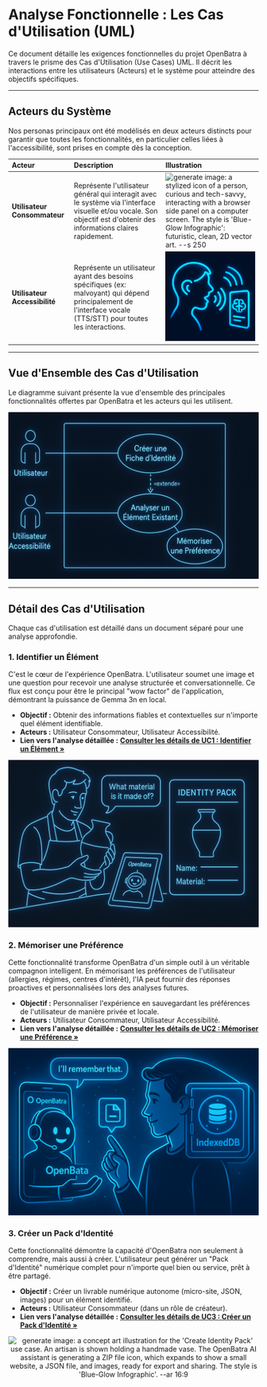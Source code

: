 # Analyse Fonctionnelle : Les Cas d'Utilisation (UML)

Ce document détaille les exigences fonctionnelles du projet OpenBatra à travers le prisme des Cas d'Utilisation (Use Cases) UML. Il décrit les interactions entre les utilisateurs (Acteurs) et le système pour atteindre des objectifs spécifiques.

---

## Acteurs du Système

Nos personas principaux ont été modélisés en deux acteurs distincts pour garantir que toutes les fonctionnalités, en particulier celles liées à l'accessibilité, sont prises en compte dès la conception.

| Acteur | Description | Illustration |
| :--- | :--- | :--- |
| **Utilisateur Consommateur** | Représente l'utilisateur général qui interagit avec le système via l'interface visuelle et/ou vocale. Son objectif est d'obtenir des informations claires rapidement. | <img src="../assets/actor-consumer.png" alt="generate image: a stylized icon of a person, curious and tech-savvy, interacting with a browser side panel on a computer screen. The style is 'Blue-Glow Infographic': futuristic, clean, 2D vector art. --s 250"> |
| **Utilisateur Accessibilité** | Représente un utilisateur ayant des besoins spécifiques (ex: malvoyant) qui dépend principalement de l'interface vocale (TTS/STT) pour toutes les interactions. | <img src="../assets/actor-accessibility.png" alt="generate image: a stylized icon of a person using a screen reader. Soundwaves emanate from the person's mouth towards a device, and from the device towards their ear, symbolizing a complete voice-only interaction. The style is 'Blue-Glow Infographic': futuristic, clean, 2D vector art. --s 250"> |

---

## Vue d'Ensemble des Cas d'Utilisation

Le diagramme suivant présente la vue d'ensemble des principales fonctionnalités offertes par OpenBatra et les acteurs qui les utilisent.

<p align="center">
  <img src="../assets/use-case-overview.png" alt="generate image: a comprehensive UML Use Case diagram showing two actors on the left ('Utilisateur Consommateur', 'Utilisateur Accessibilité') and the system 'OpenBatra' on the right. Inside the system box, three main use cases are visible: 'Identifier un Élément', 'Mémoriser une Préférence', and 'Créer un Pack d'Identité'. Lines connect the actors to the use cases they can perform. The style is 'Blue-Glow Infographic': clean, professional, and easy to read. --ar 16:9">
</p>

---

## Détail des Cas d'Utilisation

Chaque cas d'utilisation est détaillé dans un document séparé pour une analyse approfondie.

### 1. Identifier un Élément

C'est le cœur de l'expérience OpenBatra. L'utilisateur soumet une image et une question pour recevoir une analyse structurée et conversationnelle. Ce flux est conçu pour être le principal "wow factor" de l'application, démontrant la puissance de Gemma 3n en local.

- **Objectif :** Obtenir des informations fiables et contextuelles sur n'importe quel élément identifiable.
- **Acteurs :** Utilisateur Consommateur, Utilisateur Accessibilité.
- **Lien vers l'analyse détaillée :** **[Consulter les détails de UC1 : Identifier un Élément »](use-cases/UC1_Analyze_Element.md)**

<p align="center">
  <img src="../assets/use-case-1-visual.png" alt="generate image: a concept art illustration showing the 'Analyze Element' use case in action. A user is holding a phone, taking a picture of a complex service agreement. On the phone screen, the OpenBatra UI is visible, with the AI assistant highlighting a specific clause and providing a simplified explanation. The style is 'Blue-Glow Infographic'. --ar 16:9">
</p>

### 2. Mémoriser une Préférence

Cette fonctionnalité transforme OpenBatra d'un simple outil à un véritable compagnon intelligent. En mémorisant les préférences de l'utilisateur (allergies, régimes, centres d'intérêt), l'IA peut fournir des réponses proactives et personnalisées lors des analyses futures.

- **Objectif :** Personnaliser l'expérience en sauvegardant les préférences de l'utilisateur de manière privée et locale.
- **Acteurs :** Utilisateur Consommateur, Utilisateur Accessibilité.
- **Lien vers l'analyse détaillée :** **[Consulter les détails de UC2 : Mémoriser une Préférence »](use-cases/UC2_Memorize_Preference.md)**

<p align="center">
  <img src="../assets/use-case-2-visual.png" alt="generate image: a concept art illustration for the 'Memorize Preference' use case. The OpenBatra AI assistant is shown offering a 'save' icon to the user after identifying an allergen. In the background, a secure vault icon with the IndexedDB logo symbolizes local and private storage. The style is 'Blue-Glow Infographic'. --ar 16:9">
</p>

### 3. Créer un Pack d'Identité

Cette fonctionnalité démontre la capacité d'OpenBatra non seulement à comprendre, mais aussi à créer. L'utilisateur peut générer un "Pack d'Identité" numérique complet pour n'importe quel bien ou service, prêt à être partagé.

- **Objectif :** Créer un livrable numérique autonome (micro-site, JSON, images) pour un élément identifié.
- **Acteurs :** Utilisateur Consommateur (dans un rôle de créateur).
- **Lien vers l'analyse détaillée :** **[Consulter les détails de UC3 : Créer un Pack d'Identité »](use-cases/UC3_Create_Identity_Pack.md)**

<p align="center">
  <img src="../assets/use-case-3-visual.png" alt="generate image: a concept art illustration for the 'Create Identity Pack' use case. An artisan is shown holding a handmade vase. The OpenBatra AI assistant is generating a ZIP file icon, which expands to show a small website, a JSON file, and images, ready for export and sharing. The style is 'Blue-Glow Infographic'. --ar 16:9">
</p>